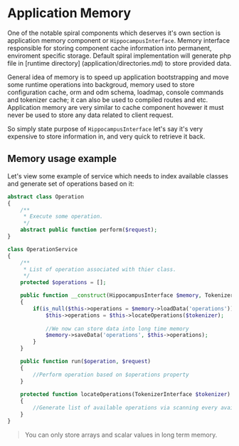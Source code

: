 # Application Memory
One of the notable spiral components which deserves it's own section is application memory component or `HippocampusInterface`. Memory interface responsible
for storing component cache information into permanent, enviroment specific storage. Default spiral implementation will generate php file in [runtime
directory] (application/directories.md) to store provided data.

General idea of memory is to speed up application bootstrapping and move some runtime operations into backgroud, memory used to store configuration cache,
orm and odm schema, loadmap, console commands and tokenizer cache; it can also be used to compiled routes and etc. Application memory are very similar to cache component hovewer it must never be used to store any data
related to client request.

So simply state purpose of `HippocampusInterface` let's say it's very expensive to store information in, and very quick to retrieve it back.

## Memory usage example
Let's view some example of service which needs to index available classes and generate set of operations based on it:

```php
abstract class Operation 
{
    /**
     * Execute some operation.
     */
    abstract public function perform($request);
}

class OperationService 
{
    /**
     * List of operation associated with thier class.
     */
    protected $operations = [];

    public function __construct(HippocampusInterface $memory, TokenizerInterface $tokenizer)
    {
        if(is_null($this->operations = $memory->loadData('operations')) {
            $this->operations = $this->locateOperations($tokenizer);
            
            //We now can store data into long time memory
            $memory->saveData('operations', $this->operations); 
        }
    }

    public function run($operation, $request)
    {
        //Perform operation based on $operations property
    }
    
    protected function locateOperations(TokenizerInterface $tokenizer)
    {
        //Generate list of available operations via scanning every available class
    }
}
```

> You can only store arrays and scalar values in long term memory.